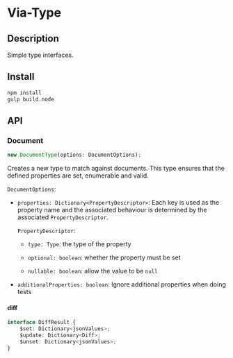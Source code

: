 # Via-Type

## Description

Simple type interfaces.

## Install

````bash
npm install
gulp build.node
````

## API ##

### Document ###

````ts
new DocumentType(options: DocumentOptions);
````

Creates a new type to match against documents. This type ensures that the defined properties are set, enumerable and valid.

`DocumentOptions`:

* `properties: Dictionary<PropertyDescriptor>`: Each key is used as the property name and the associated behaviour is determined by the associated `PropertyDescriptor`.

    `PropertyDescriptor`:
    
    * `type: Type`: the type of the property
    
    * `optional: boolean`: whether the property must be set
    
    * `nullable: boolean`: allow the value to be `null`
    
* `additionalProperties: boolean`: Ignore additional properties when doing tests 

#### diff ####

````ts
interface DiffResult {
    $set: Dictionary<jsonValues>;
    $update: Dictionary<Diff>;
    $unset: Dictionary<jsonValues>;
}
````
